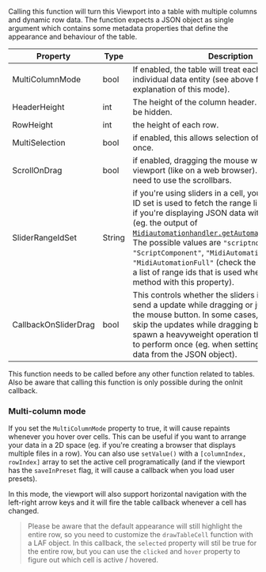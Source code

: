 Calling this function will turn this Viewport into a table with multiple columns and dynamic row data. The function expects a JSON object as single argument which contains some metadata properties that define the appearance and behaviour of the table.

| Property | Type | Description |
| --- | - | --------- |
| MultiColumnMode | bool | If enabled, the table will treat each column as individual data entity (see above for a detailed explanation of this mode). |
| HeaderHeight | int | The height of the column header. If this is 0, it will be hidden. |
| RowHeight | int | the height of each row. |
| MultiSelection | bool | if enabled, this allows selection of multiple rows at once. |
| ScrollOnDrag | bool | if enabled, dragging the mouse will scroll the viewport (like on a web browser). If disabled, you'll need to use the scrollbars. |
| SliderRangeIdSet | String | if you're using sliders in a cell, you can define which ID set is used to fetch the range limits. This is useful if you're displaying JSON data with a fixed format (eg. the output of [`Midiautomationhandler.getAutomationDataObject()`](/scripting/scripting-api/midiautomationhandler#getautomationdataobject)). The possible values are `"scriptnode"`, `"ScriptComponent"`, `"MidiAutomation"` and `"MidiAutomationFull"` (check the console output for a list of range ids that is used when you call this method with this property). |
| CallbackOnSliderDrag | bool | This controls whether the sliders in the table will send a update while dragging or just when you lift the mouse button. In some cases, you will need to skip the updates while dragging because it will spawn a heavyweight operation that you only want to perform once (eg. when setting the automation data from the JSON object). |


This function needs to be called before any other function related to tables. Also be aware that calling this function is only possible during the onInit callback.

### Multi-column mode

If you set the `MultiColumnMode` property to true, it will cause repaints whenever you hover over cells. This can be useful if you want to arrange your data in a 2D space (eg. if you're creating a browser that displays multiple files in a row). You can also use `setValue()` with a `[columnIndex, rowIndex]` array to set the active cell programatically (and if the viewport has the `saveInPreset` flag, it will cause a callback when you load user presets). 

In this mode, the viewport will also support horizontal navigation with the left-right arrow keys and it will fire the table callback whenever a cell has changed.

> Please be aware that the default appearance will still highlight the entire row, so you need to customize the `drawTableCell` function with a LAF object. In this callback, the `selected` property will stil be true for the entire row, but you can use the `clicked` and `hover` property to figure out which cell is active / hovered.

